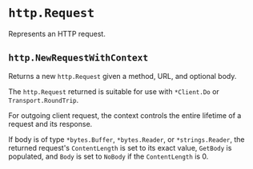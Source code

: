 # `http.Request`
Represents an HTTP request.  
## `http.NewRequestWithContext`
Returns a new `http.Request` given a method, URL, and optional body.  
  
The `http.Request` returned is suitable for use with `*Client.Do` or 
`Transport.RoundTrip`.  
  
For outgoing client request, the context controls the entire lifetime of a 
request and its response.  
  
If body is of type `*bytes.Buffer`, `*bytes.Reader`, or `*strings.Reader`, 
the returned request's `ContentLength` is set to its exact value, `GetBody`
is populated, and `Body` is set to `NoBody` if the `ContentLength` is 0.
